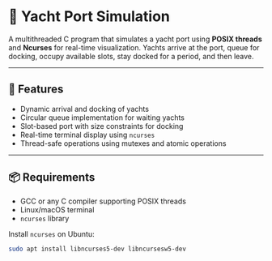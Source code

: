 # 🚢 Yacht Port Simulation

A multithreaded C program that simulates a yacht port using **POSIX threads** and **Ncurses** for real-time visualization. Yachts arrive at the port, queue for docking, occupy available slots, stay docked for a period, and then leave.

---

## 🧠 Features

- Dynamic arrival and docking of yachts
- Circular queue implementation for waiting yachts
- Slot-based port with size constraints for docking
- Real-time terminal display using `ncurses`
- Thread-safe operations using mutexes and atomic operations

---

## 📦 Requirements

- GCC or any C compiler supporting POSIX threads
- Linux/macOS terminal
- `ncurses` library

Install `ncurses` on Ubuntu:

```bash
sudo apt install libncurses5-dev libncursesw5-dev
